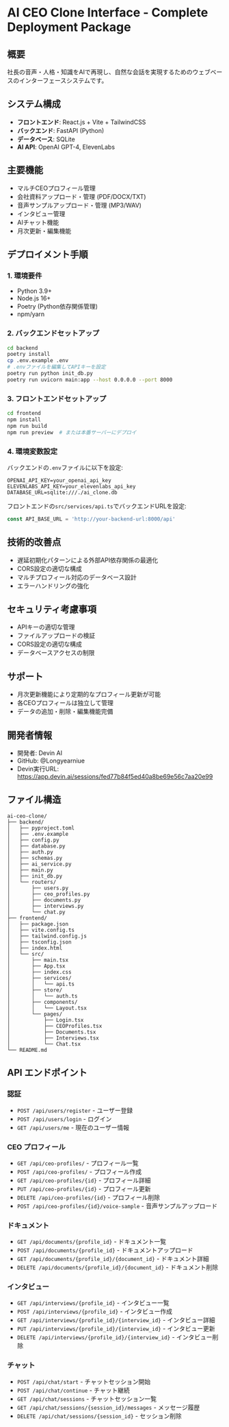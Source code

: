 # AI CEO Clone Interface - Complete Deployment Package

## 概要
社長の音声・人格・知識をAIで再現し、自然な会話を実現するためのウェブベースのインターフェースシステムです。

## システム構成
- **フロントエンド**: React.js + Vite + TailwindCSS
- **バックエンド**: FastAPI (Python)
- **データベース**: SQLite
- **AI API**: OpenAI GPT-4, ElevenLabs

## 主要機能
- マルチCEOプロフィール管理
- 会社資料アップロード・管理 (PDF/DOCX/TXT)
- 音声サンプルアップロード・管理 (MP3/WAV)
- インタビュー管理
- AIチャット機能
- 月次更新・編集機能

## デプロイメント手順

### 1. 環境要件
- Python 3.9+
- Node.js 16+
- Poetry (Python依存関係管理)
- npm/yarn

### 2. バックエンドセットアップ
```bash
cd backend
poetry install
cp .env.example .env
# .envファイルを編集してAPIキーを設定
poetry run python init_db.py
poetry run uvicorn main:app --host 0.0.0.0 --port 8000
```

### 3. フロントエンドセットアップ
```bash
cd frontend
npm install
npm run build
npm run preview  # または本番サーバーにデプロイ
```

### 4. 環境変数設定
バックエンドの`.env`ファイルに以下を設定:
```
OPENAI_API_KEY=your_openai_api_key
ELEVENLABS_API_KEY=your_elevenlabs_api_key
DATABASE_URL=sqlite:///./ai_clone.db
```

フロントエンドの`src/services/api.ts`でバックエンドURLを設定:
```typescript
const API_BASE_URL = 'http://your-backend-url:8000/api'
```

## 技術的改善点
- 遅延初期化パターンによる外部API依存関係の最適化
- CORS設定の適切な構成
- マルチプロフィール対応のデータベース設計
- エラーハンドリングの強化

## セキュリティ考慮事項
- APIキーの適切な管理
- ファイルアップロードの検証
- CORS設定の適切な構成
- データベースアクセスの制限

## サポート
- 月次更新機能により定期的なプロフィール更新が可能
- 各CEOプロフィールは独立して管理
- データの追加・削除・編集機能完備

## 開発者情報
- 開発者: Devin AI
- GitHub: @Longyearniue
- Devin実行URL: https://app.devin.ai/sessions/fed77b84f5ed40a8be69e56c7aa20e99

## ファイル構造
```
ai-ceo-clone/
├── backend/
│   ├── pyproject.toml
│   ├── .env.example
│   ├── config.py
│   ├── database.py
│   ├── auth.py
│   ├── schemas.py
│   ├── ai_service.py
│   ├── main.py
│   ├── init_db.py
│   └── routers/
│       ├── users.py
│       ├── ceo_profiles.py
│       ├── documents.py
│       ├── interviews.py
│       └── chat.py
├── frontend/
│   ├── package.json
│   ├── vite.config.ts
│   ├── tailwind.config.js
│   ├── tsconfig.json
│   ├── index.html
│   └── src/
│       ├── main.tsx
│       ├── App.tsx
│       ├── index.css
│       ├── services/
│       │   └── api.ts
│       ├── store/
│       │   └── auth.ts
│       ├── components/
│       │   └── Layout.tsx
│       └── pages/
│           ├── Login.tsx
│           ├── CEOProfiles.tsx
│           ├── Documents.tsx
│           ├── Interviews.tsx
│           └── Chat.tsx
└── README.md
```

## API エンドポイント

### 認証
- `POST /api/users/register` - ユーザー登録
- `POST /api/users/login` - ログイン
- `GET /api/users/me` - 現在のユーザー情報

### CEO プロフィール
- `GET /api/ceo-profiles/` - プロフィール一覧
- `POST /api/ceo-profiles/` - プロフィール作成
- `GET /api/ceo-profiles/{id}` - プロフィール詳細
- `PUT /api/ceo-profiles/{id}` - プロフィール更新
- `DELETE /api/ceo-profiles/{id}` - プロフィール削除
- `POST /api/ceo-profiles/{id}/voice-sample` - 音声サンプルアップロード

### ドキュメント
- `GET /api/documents/{profile_id}` - ドキュメント一覧
- `POST /api/documents/{profile_id}` - ドキュメントアップロード
- `GET /api/documents/{profile_id}/{document_id}` - ドキュメント詳細
- `DELETE /api/documents/{profile_id}/{document_id}` - ドキュメント削除

### インタビュー
- `GET /api/interviews/{profile_id}` - インタビュー一覧
- `POST /api/interviews/{profile_id}` - インタビュー作成
- `GET /api/interviews/{profile_id}/{interview_id}` - インタビュー詳細
- `PUT /api/interviews/{profile_id}/{interview_id}` - インタビュー更新
- `DELETE /api/interviews/{profile_id}/{interview_id}` - インタビュー削除

### チャット
- `POST /api/chat/start` - チャットセッション開始
- `POST /api/chat/continue` - チャット継続
- `GET /api/chat/sessions` - チャットセッション一覧
- `GET /api/chat/sessions/{session_id}/messages` - メッセージ履歴
- `DELETE /api/chat/sessions/{session_id}` - セッション削除